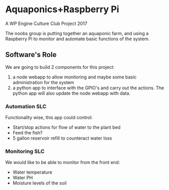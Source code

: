 # Aquaponics+Raspberry Pi

A WP Engine Culture Club Project 2017

The noobs group is putting together an aquaponic farm, and using a Raspberry Pi to monitor and automate basic functions of the system.

## Software's Role

We are going to build 2 components for this project:

1. a node webapp to allow monitoring and maybe some basic administration for the system
2. a python app to interface with the GPIO's and carry out the actions. The python app will also update the node webapp with data.

### Automation SLC

Functionality wise, this app could control:
- Start/stop actions for flow of water to the plant bed
- Feed the fish?
- 5 gallon reservoir refill to counteract water loss

### Monitoring SLC

We would like to be able to monitor from the front end:
- Water temperature
- Water PH
- Moisture levels of the soil
